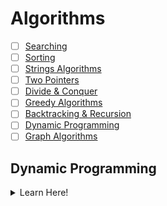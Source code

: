 
# Algorithms

- [ ] [Searching]()
- [ ] [Sorting]()
- [ ] [Strings Algorithms]()
- [ ] [Two Pointers]()
- [ ] [Divide & Conquer]()
- [ ] [Greedy Algorithms]()
- [ ] [Backtracking & Recursion]()
- [ ] [Dynamic Programming](#dynamic-programming)
- [ ] [Graph Algorithms]()

## Dynamic Programming
<details>
  <summary>Learn Here!</summary>
  
  ## Questions & Topics
  | Topic/Question | Link | Editorial | Solution |
  | :------------: | :--: | :-------: | :------: |
  | ✅ Intro to DP | [Article](https://cofounderstown.com/dynamic-programming-72388) [Video](https://www.youtube.com/watch?v=nqowUJzG-iM) |  |  |
  | ✅ Triple Step | [Question](https://www.geeksforgeeks.org/count-ways-reach-nth-stair-using-step-1-2-3/) |  | [Here](./solutions/algorithms/dp/triple-step.cpp) |
</details>

